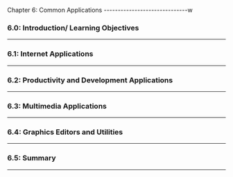Chapter 6: Common Applications
------------------------------w

### 6.0: Introduction/ Learning Objectives
----
### 6.1: Internet Applications
----
### 6.2: Productivity and Development Applications
----
### 6.3: Multimedia Applications
----
### 6.4: Graphics Editors and Utilities
----
### 6.5: Summary
----
